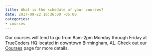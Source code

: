 ```yaml
---
title: What is the schedule of your courses?
date: 2017-09-22 16:36:00 -05:00
categories:
- courses
---
```


Our courses will tend to go from 8am-2pm Monday through Friday at TrueCoders HQ located in downtown Birmingham, AL. Check out our [Courses](/courses) page for more details.
